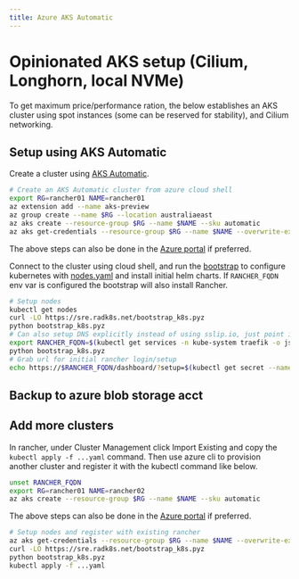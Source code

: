 ```yaml
---
title: Azure AKS Automatic
---
```


# Opinionated AKS setup (Cilium, Longhorn, local NVMe)

To get maximum price/performance ration, the below establishes an AKS cluster using spot instances (some can be reserved for stability), and Cilium networking.

## Setup using AKS Automatic

Create a cluster using [AKS Automatic](https://learn.microsoft.com/en-us/azure/aks/intro-aks-automatic). 

```bash
# Create an AKS Automatic cluster from azure cloud shell
export RG=rancher01 NAME=rancher01
az extension add --name aks-preview
az group create --name $RG --location australiaeast
az aks create --resource-group $RG --name $NAME --sku automatic
az aks get-credentials --resource-group $RG --name $NAME --overwrite-existing
```

The above steps can also be done in the [Azure portal](https://learn.microsoft.com/en-us/azure/aks/learn/quick-kubernetes-automatic-deploy?pivots=azure-portal) if preferred.

Connect to the cluster using cloud shell, and run the [bootstrap](https://github.com/wagov-dtt/site-reliability-engineering/blob/main/static/bootstrap_k8s/__main__.py) to configure kubernetes with [nodes.yaml](https://github.com/wagov-dtt/site-reliability-engineering/blob/main/static/bootstrap_k8s/config/nodes.yaml) and install initial helm charts. If `RANCHER_FQDN` env var is configured the bootstrap will also install Rancher.

```bash
# Setup nodes
kubectl get nodes
curl -LO https://sre.radk8s.net/bootstrap_k8s.pyz
python bootstrap_k8s.pyz
# Can also setup DNS explicitly instead of using sslip.io, just point it to the same ingress IP
export RANCHER_FQDN=$(kubectl get services -n kube-system traefik -o jsonpath='{.status.loadBalancer.ingress[0].ip}').sslip.io
python bootstrap_k8s.pyz
# Grab url for initial rancher login/setup
echo https://$RANCHER_FQDN/dashboard/?setup=$(kubectl get secret --namespace cattle-system bootstrap-secret -o go-template='{{.data.bootstrapPassword|base64decode}}')
```

## Backup to azure blob storage acct

## Add more clusters

In rancher, under Cluster Management click Import Existing and copy the `kubectl apply -f ...yaml` command. Then use azure cli to provision another cluster and register it with the kubectl command like below.

```bash
unset RANCHER_FQDN
export RG=rancher01 NAME=rancher02
az aks create --resource-group $RG --name $NAME --sku automatic
```

The above steps can also be done in the [Azure portal](https://learn.microsoft.com/en-us/azure/aks/learn/quick-kubernetes-automatic-deploy?pivots=azure-portal) if preferred.

```bash
# Setup nodes and register with existing rancher
az aks get-credentials --resource-group $RG --name $NAME --overwrite-existing
curl -LO https://sre.radk8s.net/bootstrap_k8s.pyz
python bootstrap_k8s.pyz
kubectl apply -f ...yaml
```

